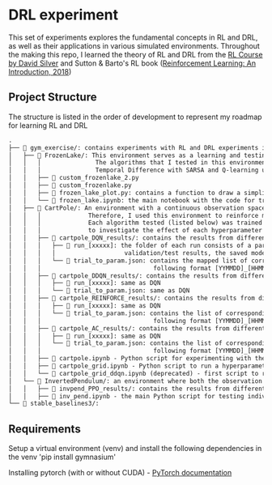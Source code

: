 # DRL experiment
This set of experiments explores the fundamental concepts in RL and DRL, as well as their applications in various simulated environments. Throughout the making this repo, I learned the theory of RL and DRL from the [RL Course by David Silver](https://www.youtube.com/watch?v=2pWv7GOvuf0&list=PLqYmG7hTraZDM-OYHWgPebj2MfCFzFObQ&index=1) and Sutton & Barto's RL book ([Reinforcement Learning: An Introduction, 2018](https://www.andrew.cmu.edu/course/10-703/textbook/BartoSutton.pdf))

## Project Structure
The structure is listed in the order of development to represent my roadmap for learning RL and DRL 
```txt
.
├── 📂 gym_exercise/: contains experiments with RL and DRL experiments in various gymnasium environments, such as FrozenLake-v1, CartPole-v1, InvertedPendulum-v5,...
│   ├── 📂 FrozenLake/: This environment serves as a learning and testing ground for both traditional RL and DRL algorithms.
│   │   │               The algorithms that I tested in this environment include both value-based (Monte Carlo and
│   │   │               Temporal Difference with SARSA and Q-learning updates) and policy-based approaches (REINFORCE when is_slipper=False)
│   │   ├── 📄 custom_frozenlake_2.py
│   │   ├── 📄 custom_frozenlake.py
│   │   ├── 📄 frozen_lake_plot.py: contains a function to draw a simplified version of 4x4 FrozenLake using matplotlib to show state-action value and visualize the epsilion-greedy policy arrow
│   │   └── 📄 frozen_lake.ipynb: the main notebook with the code for training the RL algorithms
│   ├── 📂 CartPole/: An environment with a continuous observation space (states are bounded real values) and a discrete action space.
│   │   │             Therefore, I used this environment to reinforce my knowledge in value function approximation using neural network approximations.
│   │   │             Each algorithm tested (listed below) was trained using one starting hyperparameter set. They are then trained in a grid search fashion
│   │   │             to investigate the effect of each hyperparameter on the training performance. The algorithms that I trained in the `CartPole-v1` environment are:
│   │   ├── 📂 cartpole_DQN_results/: contains the results from different Deep Q-Network training runs
│   │   │   ├── 📂 run_[xxxxx]: the folder of each run consists of a param_config.json file with the hyperparameters and
│   │   │   │                   validation/test results, the saved model (.pth), and the training history (.png)
│   │   │   └── 📄 trial_to_param.json: contains the mapped list of corresponding run_[xxxxxx] to parameter configuration in the
│   │   │                               following format [YYMMDD]_[HHMM]_[model_id]_[lr]_[buffer_size]_[target_update_freq]_[gamma]_[epsilon_decay]_[batch_size]
│   │   ├── 📂 cartpole_DDQN_results/: contains the results from different Double DQN training runs
│   │   │   ├── 📂 run_[xxxxx]: same as DQN
│   │   │   └── 📄 trial_to_param.json: same as DQN
│   │   ├── 📂 cartpole_REINFORCE_results/: contains the results from different REINFORCE training runs with and without baseline
│   │   │   ├── 📂 run_[xxxxx]: same as DQN
│   │   │   └── 📄 trial_to_param.json: contains the list of corresponding run_[xxxxxx] to parameter configuration in the
│   │   │                               following format [YYMMDD]_[HHMM]_REINFORCE[_baseline]_OOP_nCUDA_[model_id]_[alpha][_beta if baseline]_[gamma]
│   │   ├── 📂 cartpole_AC_results/: contains the results from different A2C training runs
│   │   │   ├── 📂 run_[xxxxx]: same as DQN
│   │   │   └── 📄 trial_to_param.json: contains the list of corresponding run_[xxxxxx] to parameter configuration in the
│   │   │                               following format [YYMMDD]_[HHMM]_AC_OOP_nCUDA_[model_id]_[actor_lr]_[critic_lr]_[gamma]
│   │   ├── 📄 cartpole.ipynb - Python script for experimenting with the algorithms individually before running a grid search
│   │   ├── 📄 cartpole_grid.ipynb - Python script to run a hyperparameter grid search for each algorithm
│   │   └── 📄 cartpole_grid_ddqn.ipynb (deprecated) - first script to run a hyperparameter grid search for DDQN
│   └── 📂 InvertedPendulum/: an environment where both the observation and action spaces are continuous.
│   │   ├── 📂 invpend_PPO_results/: contains the results from different A2C training runs from the hyperparameter grid search
│   │   ├── 📄 inv_pend.ipynb - the main Python script for testing individual algorithms before running a grid search
└── 📂 stable_baselines3/: 
```

## Requirements
Setup a virtual environment (venv) and install the following dependencies in the venv
'pip install gymnasium'

Installing pytorch (with or without CUDA) - [PyTorch documentation](https://pytorch.org/get-started/locally/)
